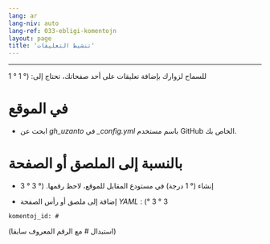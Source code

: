 ```yaml
---
lang: ar
lang-niv: auto
lang-ref: 033-ebligi-komentojn
layout: page
title: 'تنشيط التعليقات'
---
```


---

للسماح لزوارك بإضافة تعليقات على أحد صفحاتك، تحتاج إلى: (° 1 ° 1

# في الموقع
 * ابحث عن _gh\_uzanto_ في _\_config.yml_ باسم مستخدم GitHub الخاص بك.



# بالنسبة إلى الملصق أو الصفحة
 * إنشاء (° 1 درجة) في مستودع المقابل للموقع، لاحظ رقمها. (° 3 ° 3



 * إضافة إلى ملصق أو رأس الصفحة _YAML_ : (° 3 ° 3  



```
komentoj_id: #
```
(استبدال _#_ مع الرقم المعروف سابقا)
